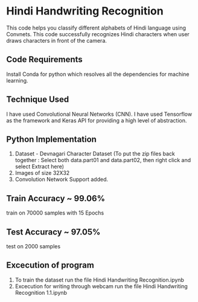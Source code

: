 # Hindi Handwriting Recognition
This code helps you classify different alphabets of Hindi language using Convnets. 
This code successfully recognizes Hindi characters when user draws characters in front of the camera.
## Code Requirements 
Install Conda for python which resolves all the dependencies for machine learning. 
## Technique Used 
I have used Convolutional Neural Networks (CNN). I have used Tensorflow as the framework and Keras API for providing a high level of abstraction.
## Python Implementation 
1. Dataset - Devnagari Character Dataset (To put the zip files back together : Select both data.part01 and data.part02, then right click and select Extract here)
2. Images of size 32X32
3. Convolution Network Support added. 
## Train Accuracy ~ 99.06%
train on 70000 samples with 15 Epochs 
## Test Accuracy ~ 97.05%
test on 2000 samples 
## Excecution of program 
1. To train the dataset run the file Hindi Handwriting Recognition.ipynb
2. Excecution for writing through webcam run the file Hindi Handwriting Recognition 1.1.ipynb
